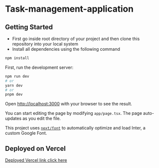 # Task-management-application

## Getting Started

 - First go inside root directory of your project and then clone this repository into your local system 
 - Install all dependencies using the following command

```js
npm install
```


First, run the development server:

```bash
npm run dev
# or
yarn dev
# or
pnpm dev
```

Open [http://localhost:3000](http://localhost:3000) with your browser to see the result.

You can start editing the page by modifying `app/page.tsx`. The page auto-updates as you edit the file.

This project uses [`next/font`](https://nextjs.org/docs/basic-features/font-optimization) to automatically optimize and load Inter, a custom Google Font.



## Deployed on Vercel

<a href="https://task-management-app-lilac.vercel.app/"> Deployed Vercel link click here</a>
